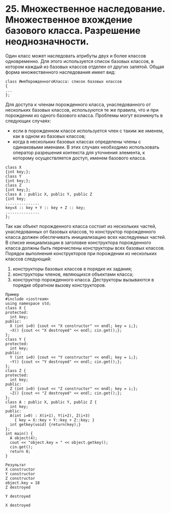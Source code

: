 # 25. Множественное наследование. Множественное вхождение базового класса. Разрешение неоднозначности.

Один класс может наследовать атрибуты двух и более классов одновременно. Для этого использу­ется список базовых классов, в котором каждый из базовых классов отделен от других запятой. Общая форма множественного наследования имеет вид:
```
class ИмяПорожденногоКласса: список базовых классов
{
...
};
```
Для доступа к членам порожденного класса, унаследованного от нескольких базовых классов, используются те же правила, что и при порождении из одного базового класса. Проблемы могут возникнуть в следующих случаях:
* если в порожденном классе используется член с таким же именем, как в одном из базовых классов;
* когда в нескольких базовых классах определены члены с одинаковыми именами.
В этих случаях необходимо использовать оператор разрешения контекста для уточнения элемента, к которому осуществляется доступ, именем базового класса.
```
class X
{int key;};
class Y
{int key;};
class Z
{int key;};
class A : public X, public Y, public Z
{int key;
...............
key=X :: key + Y :: key + Z :: key;
...............
};
```
Так как объект порожденного класса состоит из нескольких частей, унаследованных от базовых классов, то конструктор порожденного класса должен обеспечивать инициализацию всех наследуемых частей. В списке инициализации в заголовке конструктора порожденного класса должны быть перечислены конструкторы всех базовых классов. Порядок выполнения конструкторов при порождении из нескольких классов следующий:
1. конструкторы базовых классов в порядке их задания;
2. конструкторы членов, являющихся объектами класса;
3. конструктор порожденного класса.
Деструкторы вызываются в порядке обратном вызову конструкторов.

```
Пример
#include <iostream>
using namespace std;
class X {
protected:
  int key;
public:
  X (int i=0) {cout << "X constructor" << endl; key = i;};
  ~X() {cout << "X destroyed" << endl; cin.get();};
};
class Y {
protected:
  int key;
public:
  Y (int i=0) {cout << "Y constructor" << endl; key = i;};
  ~Y() {cout << "Y destroyed" << endl; cin.get();};
};
class Z {
protected:
  int key;
public:
  Z (int i=0) {cout << "Z constructor" << endl; key = i;};
  ~Z() {cout << "Z destroyed" << endl; cin.get();};
};
class A : public X, public Y, public Z {
  int key;
public:
  A(int i=0) : X(i+1), Y(i+2), Z(i+3)
    { key = X::key + Y::key + Z::key; }
  int getkey(void) {return(key);}
};
int main() {
  A object(4);
  cout << "object.key = " << object.getkey();
  cin.get();
  return 0;
}

Результат
X constructor
Y constructor
Z constructor
object.key = 18
Z destroyed

Y destroyed

X destroyed
```
